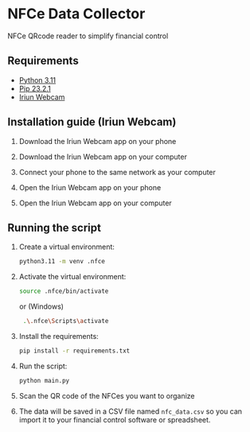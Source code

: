# NFCe Data Collector

NFCe QRcode reader to simplify financial control

## Requirements

- [Python 3.11](https://www.python.org/downloads/release/python-311/)
- [Pip 23.2.1](https://pypi.org/project/pip/)
- [Iriun Webcam](https://iriun.com/)

## Installation guide (Iriun Webcam)

1. Download the Iriun Webcam app on your phone

2. Download the Iriun Webcam app on your computer

3. Connect your phone to the same network as your computer

4. Open the Iriun Webcam app on your phone

5. Open the Iriun Webcam app on your computer

## Running the script

1. Create a virtual environment:

    ```bash
    python3.11 -m venv .nfce
    ```

2. Activate the virtual environment:

    ```bash
    source .nfce/bin/activate
    ```
    or (Windows)
    ```bash
     .\.nfce\Scripts\activate
    ```

3. Install the requirements:

    ```bash
    pip install -r requirements.txt
    ```

4. Run the script:

    ```bash
    python main.py
    ```

5. Scan the QR code of the NFCes you want to organize

6. The data will be saved in a CSV file named `nfc_data.csv` so you can import it to your financial control software or spreadsheet.
